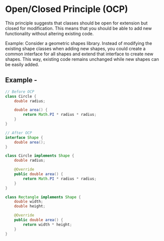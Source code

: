 # Open/Closed Principle (OCP)

This principle suggests that classes should be open for extension but closed for modification. This means that you should be able to add new functionality without altering existing code.

Example: Consider a geometric shapes library. Instead of modifying the existing shape classes when adding new shapes, you could create a common interface for all shapes and extend that interface to create new shapes. This way, existing code remains unchanged while new shapes can be easily added.

## Example - 

```java
// Before OCP
class Circle {
    double radius;

    double area() {
        return Math.PI * radius * radius;
    }
}

// After OCP
interface Shape {
    double area();
}

class Circle implements Shape {
    double radius;

    @Override
    public double area() {
        return Math.PI * radius * radius;
    }
}

class Rectangle implements Shape {
    double width;
    double height;

    @Override
    public double area() {
        return width * height;
    }
}
```